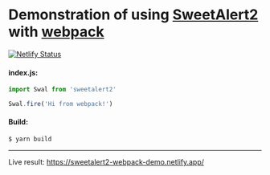 # Demonstration of using [SweetAlert2](https://github.com/sweetalert2/sweetalert2) with [webpack](https://webpack.github.io/)


[![Netlify Status](https://api.netlify.com/api/v1/badges/06263161-e22d-48b0-a5b8-a90981cea80d/deploy-status)](https://app.netlify.com/sites/sweetalert2-webpack-demo/deploys)

#### index.js:
```js
import Swal from 'sweetalert2'

Swal.fire('Hi from webpack!')
```

#### Build:
```sh
$ yarn build
```

---

Live result: https://sweetalert2-webpack-demo.netlify.app/
